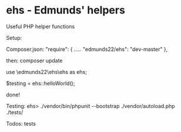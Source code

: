 # ehs - Edmunds' helpers
Useful PHP helper functions


Setup:

Composer.json:
    "require": {
        .....
        "edmunds22/ehs": "dev-master"
    },

then: composer update

use \edmunds22\ehs\ehs as ehs;

$testing = ehs::helloWorld();

done!

Testing: ehs> ./vendor/bin/phpunit --bootstrap ./vendor/autoload.php ./tests/

Todos: tests
